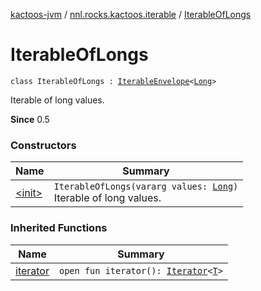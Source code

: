 [kactoos-jvm](../../index.md) / [nnl.rocks.kactoos.iterable](../index.md) / [IterableOfLongs](./index.md)

# IterableOfLongs

`class IterableOfLongs : `[`IterableEnvelope`](../-iterable-envelope/index.md)`<`[`Long`](https://kotlinlang.org/api/latest/jvm/stdlib/kotlin/-long/index.html)`>`

Iterable of long values.

**Since**
0.5

### Constructors

| Name | Summary |
|---|---|
| [&lt;init&gt;](-init-.md) | `IterableOfLongs(vararg values: `[`Long`](https://kotlinlang.org/api/latest/jvm/stdlib/kotlin/-long/index.html)`)`<br>Iterable of long values. |

### Inherited Functions

| Name | Summary |
|---|---|
| [iterator](../-iterable-envelope/iterator.md) | `open fun iterator(): `[`Iterator`](https://kotlinlang.org/api/latest/jvm/stdlib/kotlin.collections/-iterator/index.html)`<`[`T`](../-iterable-envelope/index.md#T)`>` |
